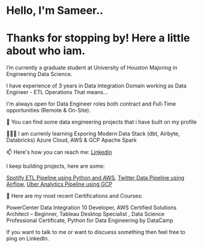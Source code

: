 # Hello, I'm Sameer.. 

# Thanks for stopping by! Here a little about who iam.

I’m currently a graduate student at University of Houston Majoring in Engineering Data Science. 

I have experience of 3 years in Data Integration Domain working as Data Engineer - ETL Operations That means...

I'm always open for Data Engineer roles both contract and Full-Time opportunities (Remote & On-Site).

🤘 You can find some data engineering projects that i have built on my profile

🧑🏻‍🏫 I am currenly learning
Exporing Modern Data Stack (dbt, Airbyte, Databricks)
Azure Cloud, AWS & GCP
Apache Spark 

📫 Here's how you can reach me: [Linkedin](https://www.linkedin.com/in/psameer-khan/)

I keep building projects, here are some:

[Spotify ETL Pipeline using Python and AWS](https://github.com/SameerPathaan/Spotify-ETL-Pipeline-using-AWS), [Twitter Data Pipeline using Airflow](https://github.com/SameerPathaan/Twitter-data-pipeline-using-airflow), [Uber Analytics Pipeline using GCP](https://github.com/SameerPathaan/Uber-ETL-pipeline-using-GCP)

📝 Here are my most recent Certifications and Courses:

PowerCenter Data Integration 10 Developer, AWS Certified Solutions Architect – Beginner, Tableau Desktop Specialist , Data Science Professional Certificate, Python for Data Engineering by DataCamp

If you want to talk to me or want to discuess something then feel free to ping on LinkedIn.

